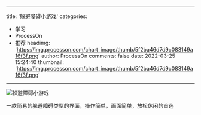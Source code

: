 
---
title: '躲避障碍小游戏'
categories: 
 - 学习
 - ProcessOn
 - 推荐
headimg: 'https://img.processon.com/chart_image/thumb/5f2ba46d7d9c083149a16f3f.png'
author: ProcessOn
comments: false
date: 2022-03-25 15:24:40
thumbnail: 'https://img.processon.com/chart_image/thumb/5f2ba46d7d9c083149a16f3f.png'
---

<div>   
<img class="thumb" alt="躲避障碍小游戏" src="https://img.processon.com/chart_image/thumb/5f2ba46d7d9c083149a16f3f.png" referrerpolicy="no-referrer">
<p>一款简易的躲避障碍类型的界面，操作简单，画面简单，放松休闲的首选</p>  
</div>
            
